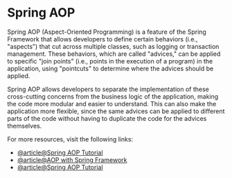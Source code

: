 # Spring AOP

Spring AOP (Aspect-Oriented Programming) is a feature of the Spring Framework that allows developers to define certain behaviors (i.e., "aspects") that cut across multiple classes, such as logging or transaction management. These behaviors, which are called "advices," can be applied to specific "join points" (i.e., points in the execution of a program) in the application, using "pointcuts" to determine where the advices should be applied.

Spring AOP allows developers to separate the implementation of these cross-cutting concerns from the business logic of the application, making the code more modular and easier to understand. This can also make the application more flexible, since the same advices can be applied to different parts of the code without having to duplicate the code for the advices themselves.

For more resources, visit the following links:

- [@article@Spring AOP Tutorial](https://www.simplilearn.com/tutorials/spring-tutorial/spring-aop-aspect-oriented-programming)
- [@article@AOP with Spring Framework](https://www.tutorialspoint.com/spring/aop_with_spring.htm)
- [@article@Spring AOP Tutorial](https://howtodoinjava.com/spring-aop-tutorial/)
